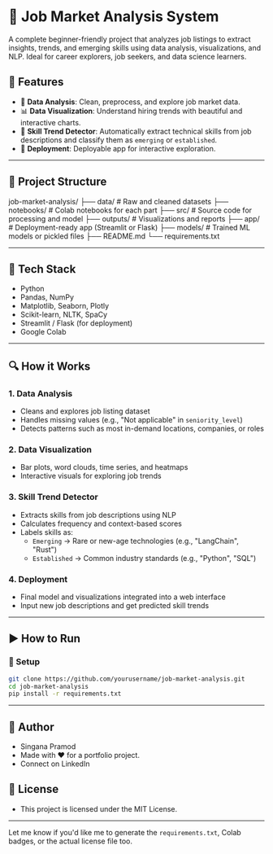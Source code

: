 # 💼 Job Market Analysis System

A complete beginner-friendly project that analyzes job listings to extract insights, trends, and emerging skills using data analysis, visualizations, and NLP. Ideal for career explorers, job seekers, and data science learners.

## 📌 Features

- 🧹 **Data Analysis**: Clean, preprocess, and explore job market data.
- 📊 **Data Visualization**: Understand hiring trends with beautiful and interactive charts.
- 🧠 **Skill Trend Detector**: Automatically extract technical skills from job descriptions and classify them as `emerging` or `established`.
- 🚀 **Deployment**: Deployable app for interactive exploration.

---

## 📁 Project Structure

job-market-analysis/
├── data/ # Raw and cleaned datasets
├── notebooks/ # Colab notebooks for each part
├── src/ # Source code for processing and model
├── outputs/ # Visualizations and reports
├── app/ # Deployment-ready app (Streamlit or Flask)
├── models/ # Trained ML models or pickled files
├── README.md
└── requirements.txt

---

## 🧪 Tech Stack

- Python
- Pandas, NumPy
- Matplotlib, Seaborn, Plotly
- Scikit-learn, NLTK, SpaCy
- Streamlit / Flask (for deployment)
- Google Colab

---

## 🔍 How it Works

### 1. Data Analysis
- Cleans and explores job listing dataset
- Handles missing values (e.g., "Not applicable" in `seniority_level`)
- Detects patterns such as most in-demand locations, companies, or roles

### 2. Data Visualization
- Bar plots, word clouds, time series, and heatmaps
- Interactive visuals for exploring job trends

### 3. Skill Trend Detector
- Extracts skills from job descriptions using NLP
- Calculates frequency and context-based scores
- Labels skills as:
  - `Emerging` → Rare or new-age technologies (e.g., "LangChain", "Rust")
  - `Established` → Common industry standards (e.g., "Python", "SQL")

### 4. Deployment
- Final model and visualizations integrated into a web interface
- Input new job descriptions and get predicted skill trends

---

## ▶️ How to Run

### 🔧 Setup

```bash
git clone https://github.com/yourusername/job-market-analysis.git
cd job-market-analysis
pip install -r requirements.txt
```
---

## 🧠 Author
- Singana Pramod
- Made with ❤️ for a portfolio project.
- Connect on LinkedIn

## 📜 License
- This project is licensed under the MIT License.

---

Let me know if you'd like me to generate the `requirements.txt`, Colab badges, or the actual license file too.







